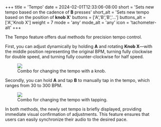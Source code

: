 +++
title = 'Tempo'
date = 2024-02-01T12:33:06-08:00
short = 'Sets new tempo based on the cadence of **B** presses'
short_alt = 'Sets new tempo based on the position of **knob X**'
buttons = ['A','B','B','...']
buttons_alt = ['A','Knob X']
weight = 7
mode = 'any'
mode_alt = 'any'
icon = 'tachometer-alt'
+++

The Tempo feature offers dual methods for precision tempo control.

First, you can adjust dynamically by holding **A** and rotating **Knob X**—with the middle position representing the original BPM, turning fully clockwise for double speed, and turning fully counter-clockwise for half speed.

<figure class="imgcombo">
<img src="/img/tempo_turn.png">
<figcaption>Combo for changing the tempo with a knob.</figcaption>
</figure>


Secondly, you can hold **A** and tap **B** to manually tap in the tempo, which ranges from 30 to 300 BPM.

<figure class="imgcombo">
<img src="/img/tempo_tap.png">
<figcaption>Combo for changing the tempo with tapping.</figcaption>
</figure>


In both methods, the newly set tempo is briefly displayed, providing immediate visual confirmation of adjustments. This feature ensures that users can easily synchronize their audio to the desired pace.